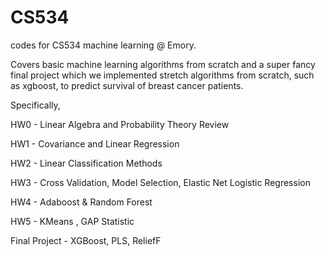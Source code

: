 # CS534
codes for CS534 machine learning @ Emory. 

Covers basic machine learning algorithms from scratch and a super fancy final project which we implemented stretch algorithms from scratch, such as xgboost, to predict survival of breast cancer patients.

Specifically,

HW0 - Linear Algebra and Probability Theory Review

HW1 - Covariance and Linear Regression

HW2 - Linear Classification Methods

HW3 - Cross Validation, Model Selection, Elastic Net Logistic Regression

HW4 - Adaboost & Random Forest

HW5 - KMeans , GAP Statistic

Final Project - XGBoost, PLS, ReliefF

